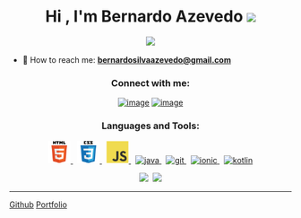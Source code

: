 <h1 align="center">Hi , I'm Bernardo Azevedo <img src="https://media.giphy.com/media/hvRJCLFzcasrR4ia7z/giphy.gif" width="35"></h1>
<p align="center">
  <a href="https://github.com/DenverCoder1/readme-typing-svg"><img src="https://readme-typing-svg.herokuapp.com?lines=UI%2FUX+Designer+and+Front+End+Developer"></a>
</p>

- 📧 How to reach me: **bernardosilvaazevedo@gmail.com**

<h3 align="center">Connect with me:</h3>
<div align="center">

[![image](https://img.shields.io/badge/LinkedIn-0077B5?style=for-the-badge&logo=linkedin&logoColor=white)](https://www.linkedin.com/in/bernardo-azevedo-3321aa173//)
[![image](https://img.shields.io/badge/Instagram-E4405F?style=for-the-badge&logo=instagram&logoColor=white)](https://www.instagram.com/bernaazevedo58/)
  
</div>

<h3 align="center">Languages and Tools:</h3>

<p align="center"> 
  <a href="https://www.w3.org/html/" target="_blank"> 
    <img src="https://raw.githubusercontent.com/devicons/devicon/master/icons/html5/html5-original-wordmark.svg" alt="html5" width="40" height="40"/> 
  </a>&nbsp
  <a href="https://www.w3schools.com/css/" target="_blank"> 
    <img src="https://raw.githubusercontent.com/devicons/devicon/master/icons/css3/css3-original-wordmark.svg" alt="css3" width="40" height="40"/> 
  </a>&nbsp
  <a href="https://developer.mozilla.org/en-US/docs/Web/JavaScript" target="_blank"> 
    <img src="https://raw.githubusercontent.com/devicons/devicon/master/icons/javascript/javascript-original.svg" alt="javascript" width="40" height="40"/> 
  </a>&nbsp 
  <a href="https://www.w3schools.com/java/default.asp" target="_blank"> 
    <img src="https://www.vectorlogo.zone/logos/java/java-vertical.svg" alt="java" width="40" height="40"/> 
  </a>&nbsp
  <a href="https://git-scm.com/" target="_blank"> 
    <img src="https://www.vectorlogo.zone/logos/git-scm/git-scm-icon.svg" alt="git" width="40" height="40"/> 
  </a>&nbsp
  <a href="https://ionicframework.com" target="_blank"> 
    <img src="https://www.vectorlogo.zone/logos/ionicframework/ionicframework-icon.svg" alt="ionic" width="40" height="40"/> 
  </a>&nbsp
   <a href="https://kotlinlang.org" target="_blank"> 
    <img src="https://www.vectorlogo.zone/logos/kotlinlang/kotlinlang-icon.svg" alt="kotlin" width="40" height="40"/> 
  </a>
</p>

<p align= "center">
  <img height= "150" src="https://github-readme-stats.vercel.app/api?username=berna58&theme=react&show_icons=true&include_all_commits=true" />&nbsp
  <img height= "150" src="https://github-readme-stats.vercel.app/api/top-langs/?username=berna58&theme=react&layout=compact" />
</p>

------

[Github](https://github.com/Berna58)    [Portfolio](https://berna58.github.io/portfolio/)
